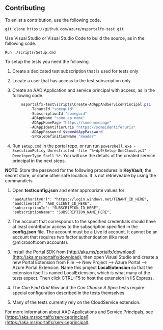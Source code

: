 
<a name="contributing"></a>
## Contributing

To enlist a contribution, use the following code.

`git clone https://github.com/azure/msportalfx-test.git`

Use Visual Studio or Visual Studio Code to build the source, as in the following code.

`Run ./scripts/Setup.cmd`

To setup the tests you need the following.

1. Create a dedicated test subscription that is used for tests only

1. Locate a user that has access to the test subscription only

1. Create an  AAD Application and service principal with access, as in the following code.

    ```powershell 
        msportalfx-test\scripts\Create-AdAppAndServicePrincipal.ps1 
            -TenantId "someguid" 
            -SubscriptionId "someguid" 
            -ADAppName "some ap name" 
            -ADAppHomePage "https://somehomepage" 
            -ADAppIdentifierUris "https://someidentiferuris" 
            -ADAppPassword $someAdAppPassword 
            -SPRoleDefinitionName "Reader" 
    ```

1. Run `setup.cmd` in the portal repo, or run run `powershell.exe -ExecutionPolicy Unrestricted -file "%~dp0\Setup-OneCloud.ps1" -DeveloperType Shell %*`. You will use the details of the created service principal in the next steps.  

**NOTE**: Store the password for the following procedures in **KeyVault**,  the secret store, or some other safe location. It is not retrieveable by using the commandlets. 

1. Open **test\config.json** and enter appropriate values for:

    ```
    "aadAuthorityUrl": "https://login.windows.net/TENANT_ID_HERE",
    "aadClientId": "AAD_CLIENT_ID_HERE",
    "subscriptionId": "SUBSCRIPION_ID_HERE",
    "subscriptionName": "SUBSCRIPTION_NAME_HERE",
    ```

1. The account that corresponds to the specified credentials should have at least contributor access to the subscription specified in the **config.json** file. The account must be a Live Id account. It cannot be an account that requires two factor authentication (like most @microsoft.com accounts). 

1. Install the Portal SDK from [http://aka.ms/portalfx/download](http://aka.ms/portalfx/download), then open Visual Studio and create a new Portal Extension from File --> New Project --> Azure Portal --> Azure Portal Extension. Name this project **LocalExtension** so that the extension itself is named LocalExtension, which is what many of the tests expect. Then click CTRL+F5 to host the extension in IIS Express.

1. The *Can Find Grid Row* and the *Can Choose A Spec* tests require special configuration described in the tests themselves.

1. Many of the tests currently rely on the CloudService extension. 

<!-- TODO: Determine whether the dependency has been removed."We are working to remove this dependency." -->

For more information about AAD Applications and Service Principals, see [https://aka.ms/portalfx/serviceprincipal](https://aka.ms/portalfx/serviceprincipal).  